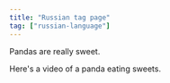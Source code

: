 ```yaml
---
title: "Russian tag page"
tag: ["russian-language"]
---
```


Pandas are really sweet.

Here's a video of a panda eating sweets.